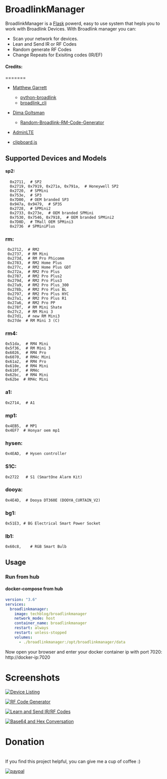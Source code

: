 # BroadlinkManager

BroadlinkManager is a [Flask](https://github.com/joemccann/dillinge) powerd, easy to use system that hepls you to work with Broadlink Devices.
With Broadlink manager you can:
- Scan your network for devices.
- Lean and Send IR or RF Codes
- Random generate RF Codes
- Change Repeats for Exisiting codes (IR/EF)


#### Credits:
=======

- [Matthew Garrett](https://github.com/mjg59)
  * [python-broadlink](https://github.com/mjg59/python-broadlink)
  * [broadlink_cli](https://github.com/mjg59/python-broadlink/tree/master/cli)
  
- [Dima Goltsman](https://github.com/dimagoltsman)
  * [Random-Broadlink-RM-Code-Generator](https://github.com/dimagoltsman/Random-Broadlink-RM-Code-Generator)

- [AdminLTE](https://adminlte.io/themes/AdminLTE/index2.html)

- [clipboard.js](https://clipboardjs.com/)


## Supported Devices and Models
 #### sp2:  
      0x2711,  # SP2
      0x2719, 0x7919, 0x271a, 0x791a,  # Honeywell SP2
      0x2720,  # SPMini
      0x753e,  # SP3
      0x7D00,  # OEM branded SP3
      0x947a, 0x9479,  # SP3S
      0x2728,  # SPMini2
      0x2733, 0x273e,  # OEM branded SPMini
      0x7530, 0x7546, 0x7918,  # OEM branded SPMini2
      0x7D0D,  # TMall OEM SPMini3
      0x2736  # SPMiniPlus
   
### rm:
     0x2712,  # RM2
     0x2737,  # RM Mini
     0x273d,  # RM Pro Phicomm
     0x2783,  # RM2 Home Plus
     0x277c,  # RM2 Home Plus GDT
     0x272a,  # RM2 Pro Plus
     0x2787,  # RM2 Pro Plus2
     0x279d,  # RM2 Pro Plus3
     0x27a9,  # RM2 Pro Plus_300
     0x278b,  # RM2 Pro Plus BL
     0x2797,  # RM2 Pro Plus HYC
     0x27a1,  # RM2 Pro Plus R1
     0x27a6,  # RM2 Pro PP
     0x278f,  # RM Mini Shate
     0x27c2,  # RM Mini 3
     0x27d1,  # new RM Mini3
     0x27de  # RM Mini 3 (C)
    
### rm4:
    0x51da,  # RM4 Mini
    0x5f36,  # RM Mini 3
    0x6026,  # RM4 Pro
    0x6070,  # RM4c Mini
    0x61a2,  # RM4 Pro
    0x610e,  # RM4 Mini
    0x610f,  # RM4c
    0x62bc,  # RM4 Mini
    0x62be  # RM4c Mini
           
### a1:
    0x2714,  # A1
        
### mp1:
    0x4EB5,  # MP1
    0x4EF7  # Honyar oem mp1
            
### hysen:
    0x4EAD,  # Hysen controller

### S1C:
    0x2722   # S1 (SmartOne Alarm Kit)

### dooya:
    0x4E4D,  # Dooya DT360E (DOOYA_CURTAIN_V2)
        
### bg1:
    0x51E3, # BG Electrical Smart Power Socket
        
### lb1:
    0x60c8,    # RGB Smart Bulb

## Usage
### Run from hub

#### docker-compose from hub
```yaml
version: "3.6"
services:
  broadlinkmanager:
    image: techblog/broadlinkmanager
    network_mode: host
    container_name: broadlinkmanager
    restart: always
    restart: unless-stopped
    volumes:
      - ./broadlinkmanager:/opt/broadlinkmanager/data

```
Now open your browser and enter your docker container ip with port 7020:
http://docker-ip:7020

# Screenshots

[![Device Listing](https://github.com/t0mer/broadlinkmanager-docker/blob/master/screenshots/Devices%20List.png?raw=true "Device Listing")](https://github.com/t0mer/broadlinkmanager-docker/blob/master/screenshots/Devices%20List.png?raw=true "Device Listing")

[![RF Code Generator](https://github.com/t0mer/broadlinkmanager-docker/blob/master/screenshots/Random%20RF%20Code%20Generator.PNG?raw=true "RF Code Generator")](https://github.com/t0mer/broadlinkmanager-docker/blob/master/screenshots/Random%20RF%20Code%20Generator.PNG?raw=true "RF Code Generator")

[![Learn and Send IR/RF Codes](https://github.com/t0mer/broadlinkmanager-docker/blob/master/screenshots/Learn%20and%20Send%20commands.png?raw=true "Learn and Send IR/RF Codes")](https://github.com/t0mer/broadlinkmanager-docker/blob/master/screenshots/Learn%20and%20Send%20commands.png?raw=true "Learn and Send IR/RF Codes")

[![Base64 and Hex Conversation](https://github.com/t0mer/broadlinkmanager-docker/blob/master/screenshots/Hex-Base64-Hex%20converting.PNG?raw=true "Base64 and Hex Conversation")](https://github.com/t0mer/broadlinkmanager-docker/blob/master/screenshots/Hex-Base64-Hex%20converting.PNG?raw=true "Base64 and Hex Conversation")
# Donation
<br>
If you find this project helpful, you can give me a cup of coffee :) 

[![paypal](https://www.paypalobjects.com/en_US/i/btn/btn_donateCC_LG.gif)](https://www.paypal.com/cgi-bin/webscr?cmd=_s-xclick&hosted_button_id=8CGLEHN2NDXDE)
